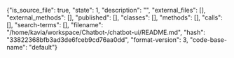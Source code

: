 {"is_source_file": true, "state": 1, "description": "", "external_files": [], "external_methods": [], "published": [], "classes": [], "methods": [], "calls": [], "search-terms": [], "filename": "/home/kavia/workspace/Chatbot-/chatbot-ui/README.md", "hash": "33822368bfb3ad3de6fceb9cd76aa0dd", "format-version": 3, "code-base-name": "default"}